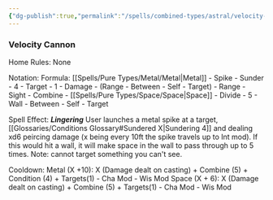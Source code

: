 ```yaml
---
{"dg-publish":true,"permalink":"/spells/combined-types/astral/velocity-cannon/"}
---
```


### Velocity Cannon
Home Rules: None

Notation: 
Formula: [[Spells/Pure Types/Metal/Metal\|Metal]] - Spike - Sunder - 4 - Target - 1 - Damage - (Range - Between - Self - Target) - Range - Sight - Combine - [[Spells/Pure Types/Space/Space\|Space]] - Divide - 5 - Wall - Between - Self - Target

Spell Effect: ***Lingering***
User launches a metal spike at a target, [[Glossaries/Conditions Glossary#Sundered X\|Sundering 4]] and dealing xd6 peircing damage (x being every 10ft the spike travels up to Int mod). If this would hit a wall, it will make space in the wall to pass through up to 5 times. Note: cannot target something you can't see.

Cooldown:
Metal (X +10): X (Damage dealt on casting) + Combine (5) + Condition (4) + Targets(1) - Cha Mod - Wis Mod
Space (X + 6): X (Damage dealt on casting) + Combine (5) + Targets(1) - Cha Mod - Wis Mod